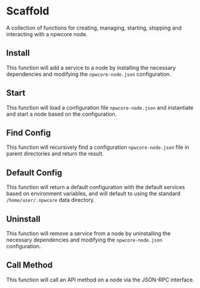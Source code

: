 # Scaffold
A collection of functions for creating, managing, starting, stopping and interacting with a npwcore node.

## Install
This function will add a service to a node by installing the necessary dependencies and modifying the `npwcore-node.json` configuration.

## Start
This function will load a configuration file `npwcore-node.json` and instantiate and start a node based on the configuration.

## Find Config
This function will recursively find a configuration `npwcore-node.json` file in parent directories and return the result.

## Default Config
This function will return a default configuration with the default services based on environment variables, and will default to using the standard `/home/user/.npwcore` data directory.

## Uninstall
This function will remove a service from a node by uninstalling the necessary dependencies and modifying the `npwcore-node.json` configuration.

## Call Method
This function will call an API method on a node via the JSON-RPC interface.
